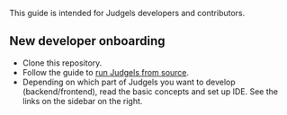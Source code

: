 This guide is intended for Judgels developers and contributors.

## New developer onboarding

- Clone this repository.
- Follow the guide to [run Judgels from source](https://github.com/ia-toki/judgels/wiki/Running-from-source).
- Depending on which part of Judgels you want to develop (backend/frontend), read the basic concepts and set up IDE. See the links on the sidebar on the right.
